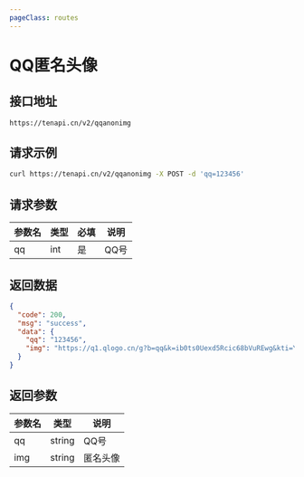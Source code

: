 ```yaml
---
pageClass: routes
---
```


# QQ匿名头像 <Badge text="正常" type="tip"/>

## 接口地址

``` 
https://tenapi.cn/v2/qqanonimg
```

## 请求示例

``` bash
curl https://tenapi.cn/v2/qqanonimg -X POST -d 'qq=123456'
```

## 请求参数

| 参数名 | 类型 | 必填 | 说明 |
| --- | --- | --- | --- |
| qq | int | 是 | QQ号 |

## 返回数据

``` json
{
  "code": 200,
  "msg": "success",
  "data": {
    "qq": "123456",
    "img": "https://q1.qlogo.cn/g?b=qq&k=ib0ts0Uexd5Rcic68bVuREwg&kti=Y7bM6AAAAAI&s=140"
  }
}
```

## 返回参数

| 参数名 | 类型 | 说明 |
| --- | --- | --- |
| qq | string | QQ号 |
| img | string | 匿名头像 |

<ads></ads>
